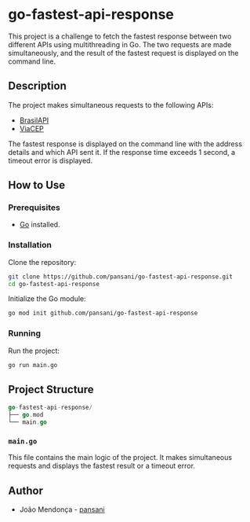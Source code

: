 # go-fastest-api-response

This project is a challenge to fetch the fastest response between two different APIs using multithreading in Go. The two requests are made simultaneously, and the result of the fastest request is displayed on the command line.

## Description

The project makes simultaneous requests to the following APIs:
- [BrasilAPI](https://brasilapi.com.br/api/cep/v1/01153000)
- [ViaCEP](http://viacep.com.br/ws/01153000/json/)

The fastest response is displayed on the command line with the address details and which API sent it. If the response time exceeds 1 second, a timeout error is displayed.

## How to Use

### Prerequisites

- [Go](https://golang.org/dl/) installed.

### Installation

Clone the repository:

```sh
git clone https://github.com/pansani/go-fastest-api-response.git
cd go-fastest-api-response
```

Initialize the Go module:

```sh
go mod init github.com/pansani/go-fastest-api-response
```

### Running

Run the project:

```sh
go run main.go
```

## Project Structure

```go
go-fastest-api-response/
├── go.mod
└── main.go
```

### `main.go`

This file contains the main logic of the project. It makes simultaneous requests and displays the fastest result or a timeout error.

## Author

- João Mendonça - [pansani](https://github.com/pansani)
